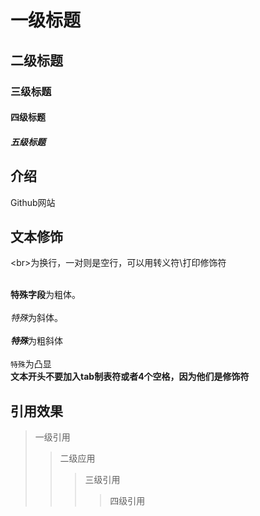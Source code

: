 # 一级标题
## 二级标题
### 三级标题
#### 四级标题
##### 五级标题

## 介绍
Github网站<br>

## 文本修饰

\<br\>为换行，一对则是空行，可以用转义符\\打印修饰符<br><br>

**特殊字段**为粗体。<br><br>
*特殊*为斜体。<br><br>
***特殊***为粗斜体<br><br>
`特殊`为凸显<br>
**文本开头不要加入tab制表符或者4个空格，因为他们是修饰符**

## 引用效果
> 一级引用
>> 二级应用
>>> 三级引用
>>>> 四级引用
